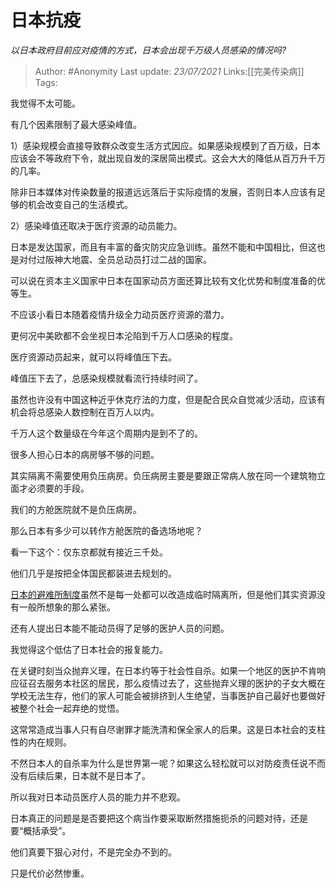 # 日本抗疫
*以日本政府目前应对疫情的方式，日本会出现千万级人员感染的情况吗?*

> Author: #Anonymity
> Last update: *23/07/2021*
> Links:[[完美传染病]]
> Tags:

我觉得不太可能。

有几个因素限制了最大感染峰值。

1）感染规模会直接导致群众改变生活方式因应。如果感染规模到了百万级，日本应该会不等政府下令，就出现自发的深居简出模式。这会大大的降低从百万升千万的几率。

除非日本媒体对传染数量的报道远远落后于实际疫情的发展，否则日本人应该有足够的机会改变自己的生活模式。

2）感染峰值还取决于医疗资源的动员能力。

日本是发达国家，而且有丰富的备灾防灾应急训练。虽然不能和中国相比，但这也是对付过阪神大地震、全员总动员打过二战的国家。

可以说在资本主义国家中日本在国家动员方面还算比较有文化优势和制度准备的优等生。

不应该小看日本随着疫情升级全力动员医疗资源的潜力。

更何况中美欧都不会坐视日本沦陷到千万人口感染的程度。

医疗资源动员起来，就可以将峰值压下去。

峰值压下去了，总感染规模就看流行持续时间了。

虽然也许没有中国这种近乎休克疗法的力度，但是配合民众自觉减少活动，应该有机会将总感染人数控制在百万人以内。

千万人这个数量级在今年这个周期内是到不了的。

很多人担心日本的病房够不够的问题。

其实隔离不需要使用负压病房。负压病房主要是要跟正常病人放在同一个建筑物立面才必须要的手段。

我们的方舱医院就不是负压病房。

那么日本有多少可以转作方舱医院的备选场地呢？

看一下这个：仅东京都就有接近三千处。

他们几乎是按把全体国民都装进去规划的。

[日本的避难所制度](https://link.zhihu.com/?target=https%3A//www.tabido.jp/zh-cn/article/817/)虽然不是每一处都可以改造成临时隔离所，但是他们其实资源没有一般所想象的那么紧张。

还有人提出日本能不能动员得了足够的医护人员的问题。

我觉得这个低估了日本社会的报复能力。

在关键时刻当众抛弃义理，在日本约等于社会性自杀。如果一个地区的医护不肯响应征召去服务本社区的居民，那么疫情过去了，这些抛弃义理的医护的子女大概在学校无法生存，他们的家人可能会被排挤到人生绝望，当事医护自己最好也要做好被整个社会一起弃绝的觉悟。

这常常造成当事人只有自尽谢罪才能洗清和保全家人的后果。这是日本社会的支柱性的内在规则。

不然日本人的自杀率为什么是世界第一呢？如果这么轻松就可以对防疫责任说不而没有后续后果，日本就不是日本了。

所以我对日本动员医疗人员的能力并不悲观。

日本真正的问题是是否要把这个病当作要采取断然措施扼杀的问题对待，还是要“概括承受”。

他们真要下狠心对付，不是完全办不到的。

只是代价必然惨重。

